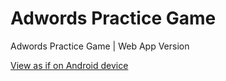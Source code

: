 # Adwords Practice Game
Adwords Practice Game | Web App Version

[View as if on Android device](http://quirktools.com/screenfly/#u=https%3A//nicholaskrause.github.io/AdwordsPracticeGame/&w=320&h=568&a=37&s=1)
